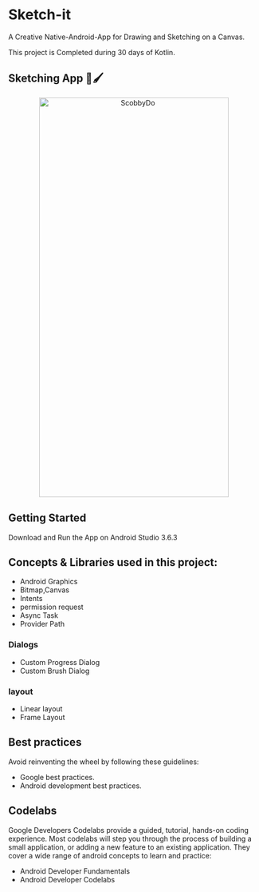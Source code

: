 # Sketch-it 
A Creative Native-Android-App for Drawing and Sketching on a Canvas.

This project is Completed during 30 days of Kotlin.

## Sketching App 🎨🖌

<p align="center">
<img width="380" height="800" alt="ScobbyDo" src="https://user-images.githubusercontent.com/62837736/83130202-95484b80-a0fb-11ea-88a9-6ada6979bcc3.png">
</p>                                                                                                                               

## Getting Started
Download and Run the App on Android Studio 3.6.3

## Concepts & Libraries used in this project:

* Android Graphics
* Bitmap,Canvas
* Intents
* permission request
* Async Task
* Provider Path

### Dialogs
* Custom Progress Dialog
* Custom Brush Dialog

### layout
* Linear layout 
* Frame Layout

## Best practices
Avoid reinventing the wheel by following these guidelines:

* Google best practices.
* Android development best practices.

## Codelabs
Google Developers Codelabs provide a guided, tutorial, hands-on coding experience. Most codelabs will step you through the process of building a small application, or adding a new feature to an existing application. They cover a wide range of android concepts to learn and practice:

* Android Developer Fundamentals
* Android Developer Codelabs
